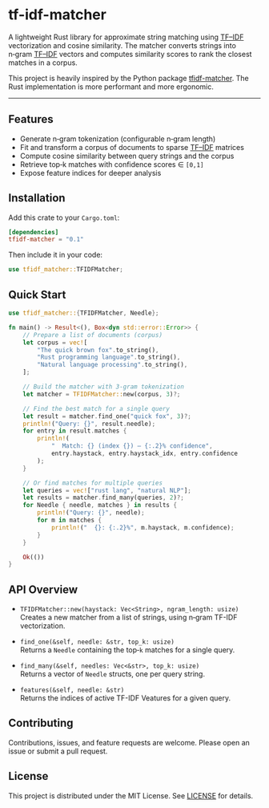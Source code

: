 # tf-idf-matcher

A lightweight Rust library for approximate string matching using [TF–IDF](https://en.wikipedia.org/wiki/Tf%E2%80%93idf)
vectorization and cosine similarity. The matcher
converts strings into n‑gram [TF–IDF](https://en.wikipedia.org/wiki/Tf%E2%80%93idf) vectors and computes similarity
scores to rank the closest matches in a corpus.

This project is heavily inspired by the Python package [tfidf-matcher](https://pypi.org/project/tfidf-matcher/).
The Rust implementation is more performant and more ergonomic.

---

## Features

- Generate n‑gram tokenization (configurable n‑gram length)
- Fit and transform a corpus of documents to sparse [TF–IDF](https://en.wikipedia.org/wiki/Tf%E2%80%93idf) matrices
- Compute cosine similarity between query strings and the corpus
- Retrieve top‑k matches with confidence scores ∈ `[0,1]`
- Expose feature indices for deeper analysis

## Installation

Add this crate to your `Cargo.toml`:

```toml
[dependencies]
tfidf-matcher = "0.1"
```

Then include it in your code:

```rust
use tfidf_matcher::TFIDFMatcher;
```

## Quick Start

```rust
use tfidf_matcher::{TFIDFMatcher, Needle};

fn main() -> Result<(), Box<dyn std::error::Error>> {
    // Prepare a list of documents (corpus)
    let corpus = vec![
        "The quick brown fox".to_string(),
        "Rust programming language".to_string(),
        "Natural language processing".to_string(),
    ];

    // Build the matcher with 3‑gram tokenization
    let matcher = TFIDFMatcher::new(corpus, 3)?;

    // Find the best match for a single query
    let result = matcher.find_one("quick fox", 3)?;
    println!("Query: {}", result.needle);
    for entry in result.matches {
        println!(
            "  Match: {} (index {}) – {:.2}% confidence",
            entry.haystack, entry.haystack_idx, entry.confidence
        );
    }

    // Or find matches for multiple queries
    let queries = vec!["rust lang", "natural NLP"];
    let results = matcher.find_many(queries, 2)?;
    for Needle { needle, matches } in results {
        println!("Query: {}", needle);
        for m in matches {
            println!("  {}: {:.2}%", m.haystack, m.confidence);
        }
    }

    Ok(())
}
```

## API Overview

- `TFIDFMatcher::new(haystack: Vec<String>, ngram_length: usize)`  
  Creates a new matcher from a list of strings, using n‑gram TF-IDF vectorization.

- `find_one(&self, needle: &str, top_k: usize)`  
  Returns a `Needle` containing the top‑`k` matches for a single query.

- `find_many(&self, needles: Vec<&str>, top_k: usize)`  
  Returns a vector of `Needle` structs, one per query string.

- `features(&self, needle: &str)`  
  Returns the indices of active TF-IDF Veatures for a given query.

## Contributing

Contributions, issues, and feature requests are welcome. Please open an issue or submit a pull request.

## License

This project is distributed under the MIT License. See [LICENSE](LICENSE) for details.
